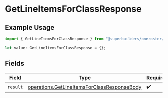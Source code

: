 # GetLineItemsForClassResponse

## Example Usage

```typescript
import { GetLineItemsForClassResponse } from "@superbuilders/oneroster/models/operations";

let value: GetLineItemsForClassResponse = {};
```

## Fields

| Field                                                                                                      | Type                                                                                                       | Required                                                                                                   | Description                                                                                                |
| ---------------------------------------------------------------------------------------------------------- | ---------------------------------------------------------------------------------------------------------- | ---------------------------------------------------------------------------------------------------------- | ---------------------------------------------------------------------------------------------------------- |
| `result`                                                                                                   | [operations.GetLineItemsForClassResponseBody](../../models/operations/getlineitemsforclassresponsebody.md) | :heavy_check_mark:                                                                                         | N/A                                                                                                        |